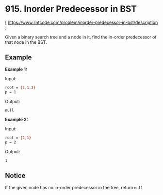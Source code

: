 # 915. Inorder Predecessor in BST
[ https://www.lintcode.com/problem/inorder-predecessor-in-bst/description ]

Given a binary search tree and a node in it, find the in-order predecessor of that node in the BST.

## Example
**Example 1:**

Input:
```sh
root = {2,1,3}
p = 1
```
Output:
```sh
null
```

**Example 2:**

Input:
```sh
root = {2,1}
p = 2
```
Output:
```sh
1
```

## Notice
If the given node has no in-order predecessor in the tree, return `null`